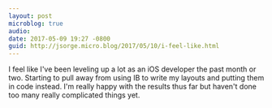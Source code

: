 ```yaml
---
layout: post
microblog: true
audio: 
date: 2017-05-09 19:27 -0800
guid: http://jsorge.micro.blog/2017/05/10/i-feel-like.html
---
```

I feel like I've been leveling up a lot as an iOS developer the past month or two. Starting to pull away from using IB to write my layouts and putting them in code instead. I'm really happy with the results thus far but haven't done too many really complicated things yet.
